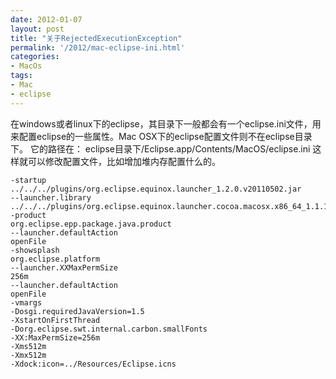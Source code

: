 ```yaml
---
date: 2012-01-07
layout: post
title: "关于RejectedExecutionException"
permalink: '/2012/mac-eclipse-ini.html'
categories:
- MacOs
tags:
- Mac
- eclipse
---
```


在windows或者linux下的eclipse，其目录下一般都会有一个eclipse.ini文件，用来配置eclipse的一些属性。Mac OSX下的eclipse配置文件则不在eclipse目录下。
它的路径在：
eclipse目录下/Eclipse.app/Contents/MacOS/eclipse.ini 
这样就可以修改配置文件，比如增加堆内存配置什么的。
<!-- more -->
	-startup
	../../../plugins/org.eclipse.equinox.launcher_1.2.0.v20110502.jar
	--launcher.library
	../../../plugins/org.eclipse.equinox.launcher.cocoa.macosx.x86_64_1.1.100.v20110502
	-product
	org.eclipse.epp.package.java.product
	--launcher.defaultAction
	openFile
	-showsplash
	org.eclipse.platform
	--launcher.XXMaxPermSize
	256m
	--launcher.defaultAction
	openFile
	-vmargs
	-Dosgi.requiredJavaVersion=1.5
	-XstartOnFirstThread
	-Dorg.eclipse.swt.internal.carbon.smallFonts
	-XX:MaxPermSize=256m
	-Xms512m
	-Xmx512m
	-Xdock:icon=../Resources/Eclipse.icns
